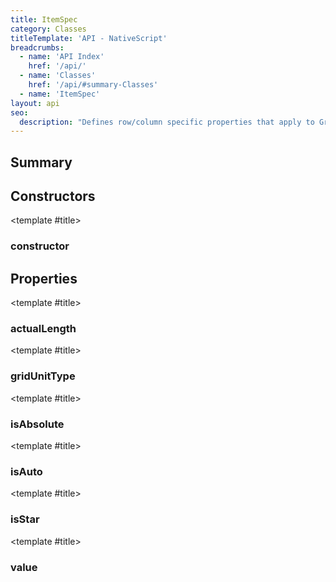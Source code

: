 ```yaml
---
title: ItemSpec
category: Classes
titleTemplate: 'API - NativeScript'
breadcrumbs: 
  - name: 'API Index'
    href: '/api/'
  - name: 'Classes'
    href: '/api/#summary-Classes'
  - name: 'ItemSpec'
layout: api
seo:
  description: "Defines row/column specific properties that apply to GridLayout elements."
---
```


<!-- This page is auto generated, do not edit manually. -->
<!-- Run "yarn generate:api-docs" to regenerate -->

<script setup lang="ts">
  import { provide } from "vue";
  import API_DATA from "./ItemSpec.data.json";
  
  provide('API_DATA', API_DATA);
</script>

<APIRefHierarchy v-once />

<APIRefComment commentBase64="eyJibG9ja1RhZ3MiOltdLCJtb2RpZmllclRhZ3MiOnt9LCJzdW1tYXJ5IjpbeyJraW5kIjoidGV4dCIsInRleHQiOiJEZWZpbmVzIHJvdy9jb2x1bW4gc3BlY2lmaWMgcHJvcGVydGllcyB0aGF0IGFwcGx5IHRvIEdyaWRMYXlvdXQgZWxlbWVudHMuIn1dfQ==" v-once />

## <Heading ignore>Summary</Heading>

<APIRefSummary v-once />

## Constructors

<div class="">

<APIRef for="37626" v-once>

<template #title>

### constructor

</template>

</APIRef>

</div>

## Properties

<div class="">

<APIRef for="37631" v-once>

<template #title>

### actualLength

</template>

</APIRef>

</div>

<div class="">

<APIRef for="37632" v-once>

<template #title>

### gridUnitType

</template>

</APIRef>

</div>

<div class="">

<APIRef for="37633" v-once>

<template #title>

### isAbsolute

</template>

</APIRef>

</div>

<div class="">

<APIRef for="37634" v-once>

<template #title>

### isAuto

</template>

</APIRef>

</div>

<div class="">

<APIRef for="37635" v-once>

<template #title>

### isStar

</template>

</APIRef>

</div>

<div class="">

<APIRef for="37636" v-once>

<template #title>

### value

</template>

</APIRef>

</div>
